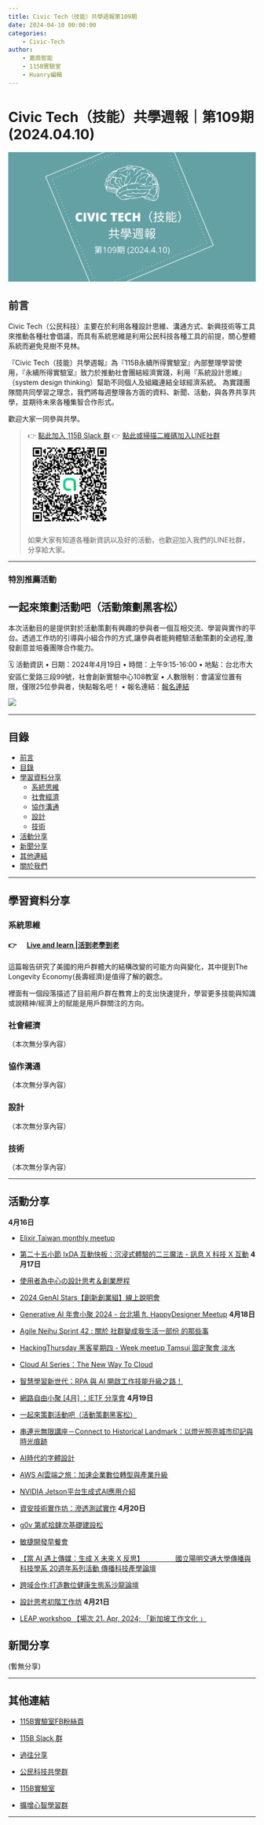 ```yaml
---
title: Civic Tech（技能）共學週報第109期
date: 2024-04-10 00:00:00
categories:
	- Civic-Tech
author:
	- 嘉鼎智能
	- 115B實驗室
	- Huanry編輯
---
```

# Civic Tech（技能）共學週報｜第109期 (2024.04.10)

![Civic-Tech-109](/img/ct/109.png)

## 前言

Civic Tech（公民科技）主要在於利用各種設計思維、溝通方式、新興技術等工具來推動各種社會倡議，而具有系統思維是利用公民科技各種工具的前提，關心整體系統而避免見樹不見林。

『Civic Tech（技能）共學週報』為『115B永續所得實驗室』內部整理學習使用，『永續所得實驗室』致力於推動社會團結經濟實踐，利用『系統設計思維』（system design thinking）幫助不同個人及組織連結全球經濟系統。
為實踐團隊間共同學習之理念，我們將每週整理各方面的資料、新聞、活動，與各界共享共學，並期待未來各種集智合作形式。

歡迎大家一同參與共學。

>👉  [點此加入 115B Slack 群](https://bit.ly/Slack115b)
>👉  [點此或掃描二維碼加入LINE社群](https://line.me/ti/g2/Dj4AkbdDsY6o4D_CdDUB6Q)
>[![公民科技共學群](/img/產品共學群.jpg)](https://line.me/ti/g2/Dj4AkbdDsY6o4D_CdDUB6Q)
>
>如果大家有知道各種新資訊以及好的活動，也歡迎加入我們的LINE社群，分享給大家。

---
### 特別推薦活動

## 一起來策劃活動吧（活動策劃黑客松）

本次活動目的是提供對於活動策劃有興趣的參與者一個互相交流、學習與實作的平台。透過工作坊的引導與小組合作的方式,讓參與者能夠體驗活動策劃的全過程,激發創意並培養團隊合作能力。

🗓 活動資訊
• 日期：2024年4月19日
• 時間：上午9:15-16:00
• 地點：台北市大安區仁愛路三段99號，社會創新實驗中心108教室
• 人數限制：會議室位置有限，僅限25位參與者，快點報名吧！
• 報名連結：[報名連結](https://www.accupass.com/event/2403250211445291787720)

[![](https://static.accupass.com/eventbanner/2403250509133511061570.jpg)](https://www.accupass.com/event/2403250211445291787720)

---
## 目錄
- [前言](#前言)
- [目錄](#目錄)
- [學習資料分享](#學習資料分享)
	- [系統思維](#系統思維)
	- [社會經濟](#社會經濟)
	- [協作溝通](#協作溝通)
	- [設計](#設計)
	- [技術](#技術)
- [活動分享](#活動分享)
- [新聞分享](#新聞分享)
- [其他連結](#其他連結)
- [關於我們](#關於我們)

---
## 學習資料分享
### 系統思維

#### 👉 &emsp; [Live and learn |活到老學到老](https://medium.com/acis-intellicollective/live-and-learn-%E6%B4%BB%E5%88%B0%E8%80%81%E5%AD%B8%E5%88%B0%E8%80%81-c8c3db916a70)


這篇報告研究了美國的用戶群體大的結構改變的可能方向與變化，其中提到The Longevity Economy(長壽經濟)是值得了解的觀念。

裡面有一個段落描述了目前用戶群在教育上的支出快速提升，學習更多技能與知識或說精神/經濟上的賦能是用戶群關注的方向。

### 社會經濟

（本次無分享內容）

### 協作溝通

（本次無分享內容）

### 設計

（本次無分享內容）

### 技術

（本次無分享內容）

---
## 活動分享

**4月16日**
- [Elixir Taiwan monthly meetup](https://www.meetup.com/elixirtw-taipei/events/300046925/)

- [第二十五小節 IxDA 互動快板：沉浸式體驗的二三魔法 - 訊息 X 科技 X 互動](https://ixda.kktix.cc/events/ixdatw-talk-25)
**4月17日**
- [使用者為中心の設計思考＆創業歷程](https://www.accupass.com/event/2403301326491806759645)

- [2024 GenAI Stars【創新創業組】線上說明會](https://www.accupass.com/event/2403210735332458674370)

- [Generative AI 年會小聚 2024 - 台北場 ft. HappyDesigner Meetup](https://blindegg.kktix.cc/events/apr2024gai)
**4月18日**
- [Agile Neihu Sprint 42 : 關於 社群變成我生活一部份 的那些事](https://agileneihu.kktix.cc/events/community0418)

- [HackingThursday 黑客星期四 - Week meetup Tamsui 固定聚會 淡水](https://www.meetup.com/hackingthursday/events/300089807/)

- [Cloud AI Series：The New Way To Cloud](https://www.accupass.com/event/2403251400062076077660)

- [智慧學習新世代：RPA 與 AI 開啟工作技能升級之路！](https://www.accupass.com/event/2403050136001493380749)

- [網路自由小聚 [4月] ：IETF 分享會](https://ocftw.kktix.cc/events/internetfreedom-april2024)
**4月19日**
- [一起來策劃活動吧（活動策劃黑客松）](https://www.accupass.com/event/2403250211445291787720)

- [串連光無限講座－Connect to Historical Landmark：以燈光照亮城市印記與時光痕跡](https://www.accupass.com/event/2404080606521098309481)

- [AI時代的字體設計](https://www.accupass.com/event/2404020657371601046218)

- [AWS AI雲端之旅：加速企業數位轉型與產業升級](https://www.accupass.com/event/2403280446453847971490)

- [NVIDIA Jetson平台生成式AI應用介紹](https://www.accupass.com/event/2403201441538268083720)

- [資安技術實作坊：滲透測試實作](https://acsiacad.kktix.cc/events/aprworkshop)
**4月20日**
- [g0v 第貳拾肆次基礎建設松](https://g0v-jothon.kktix.cc/events/infrath24n)

- [敏捷開發早餐會](https://wtmtw.kktix.cc/events/0420agilebreakfast)

- [【當 AI 遇上傳媒：生成 X 未來 X 反思】ㅤㅤㅤㅤㅤ國立陽明交通大學傳播與科技學系 20週年系列活動 傳播科技產學論壇](https://www.accupass.com/event/2403270815264421984810)

- [跨域合作:打造數位健康生態系沙龍論壇](https://www.accupass.com/event/2403250712201271688790)

- [設計思考初階工作坊](https://www.accupass.com/event/2403200323241401416437)
**4月21日**
- [LEAP workshop 【場次 21. Apr, 2024; 「新加坡工作文化 」](https://leapworkshop.kktix.cc/events/apr2024)

## 新聞分享

(暫無分享)

---
## 其他連結

- [115B實驗室FB粉絲頁](https://www.facebook.com/%E6%B0%B8%E7%BA%8C%E6%89%80%E5%BE%97%E5%AF%A6%E9%A9%97%E5%AE%A4-102916798609139)

- [115B Slack 群](https://bit.ly/Slack115b)

- [過往分享](/categories/Civic-Tech)

- [公民科技共學群](https://line.me/ti/g2/Dj4AkbdDsY6o4D_CdDUB6Q?utm_source=invitation&utm_medium=link_copy&utm_campaign=default)

- [115B實驗室](https://line.me/ti/g2/asPFU-0w4o9MIRSBdb4gtg?utm_source=invitation&utm_medium=link_copy&utm_campaign=default)

- [擴增心智學習群](https://line.me/ti/g2/asPFU-0w4o9MIRSBdb4gtg?utm_source=invitation&utm_medium=link_copy&utm_campaign=default)

---